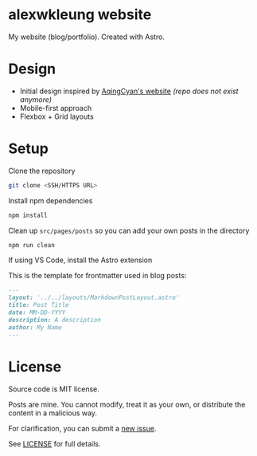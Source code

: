 # alexwkleung website

My website (blog/portfolio). Created with Astro.

# Design 

- Initial design inspired by [AqingCyan's website](https://github.com/AqingCyan/me) *(repo does not exist anymore)*
- Mobile-first approach
- Flexbox + Grid layouts

# Setup

Clone the repository 

```bash
git clone <SSH/HTTPS URL>
```

Install npm dependencies 

```bash
npm install
```

Clean up `src/pages/posts` so you can add your own posts in the directory 

```bash
npm run clean
```

If using VS Code, install the Astro extension

This is the template for frontmatter used in blog posts:

```md
---
layout: '../../layouts/MarkdownPostLayout.astro'
title: Post Title
date: MM-DD-YYYY
description: A description
author: My Name
---
```

# License

Source code is MIT license.

Posts are mine. You cannot modify, treat it as your own, or distribute the content in a malicious way.

For clarification, you can submit a [new issue](https://github.com/alexwkleung/alexwkleung-website/issues).

See [LICENSE](https://github.com/alexwkleung/alexwkleung-website/blob/main/LICENSE) for full details.